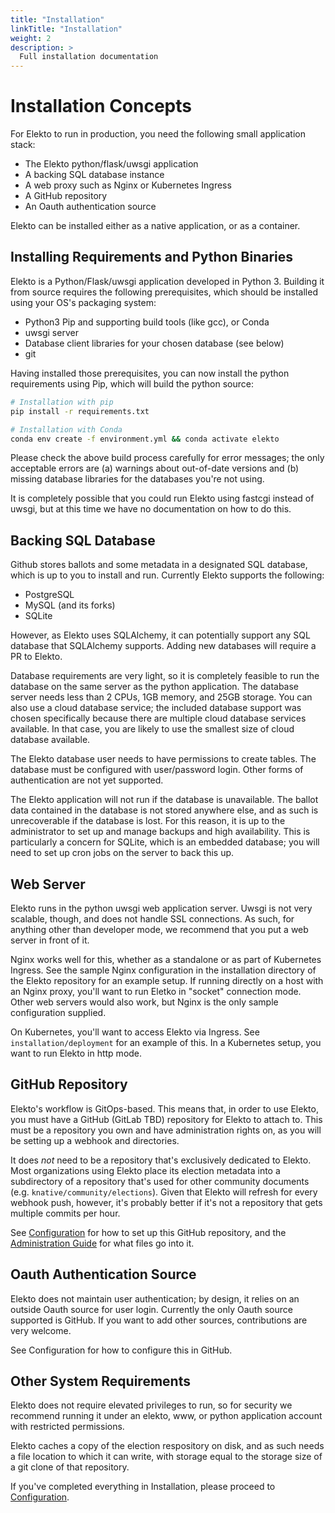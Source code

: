 ```yaml
---
title: "Installation"
linkTitle: "Installation"
weight: 2
description: >
  Full installation documentation
---
```


# Installation Concepts

For Elekto to run in production, you need the following small application stack: 

* The Elekto python/flask/uwsgi application
* A backing SQL database instance
* A web proxy such as Nginx or Kubernetes Ingress
* A GitHub repository
* An Oauth authentication source

Elekto can be installed either as a native application, or as a container.

## Installing Requirements and Python Binaries

Elekto is a Python/Flask/uwsgi application developed in Python 3. Building it from source requires the following prerequisites, which should be installed using your OS's packaging system:

* Python3 Pip and supporting build tools (like gcc), or Conda
* uwsgi server
* Database client libraries for your chosen database (see below)
* git

Having installed those prerequisites, you can now install the python requirements using Pip, which will build the python source:

```bash
# Installation with pip 
pip install -r requirements.txt

# Installation with Conda
conda env create -f environment.yml && conda activate elekto
```

Please check the above build process carefully for error messages; the only acceptable errors are (a) warnings about out-of-date versions and (b) missing database libraries for the databases you're not using.

It is completely possible that you could run Elekto using fastcgi instead of uwsgi, but at this time we have no documentation on how to do this.

## Backing SQL Database

Github stores ballots and some metadata in a designated SQL database, which is up to you to install and run.  Currently Elekto supports the following:

* PostgreSQL
* MySQL (and its forks)
* SQLite

However, as Elekto uses SQLAlchemy, it can potentially support any SQL database that SQLAlchemy supports.  Adding new databases will require a PR to Elekto.  

Database requirements are very light, so it is completely feasible to run the database on the same server as the python application. The database server needs less than 2 CPUs, 1GB memory, and 25GB storage. You can also use a cloud database service; the included database support was chosen specifically because there are multiple cloud database services available.  In that case, you are likely to use the smallest size of cloud database available.

The Elekto database user needs to have permissions to create tables. The database must be configured with user/password login.  Other forms of authentication are not yet supported.

The Elekto application will not run if the database is unavailable. The ballot data contained in the database is not stored anywhere else, and as such is unrecoverable if the database is lost. For this reason, it is up to the administrator to set up and manage backups and high availability.  This is particularly a concern for SQLite, which is an embedded database; you will need to set up cron jobs on the server to back this up.

## Web Server

Elekto runs in the python uwsgi web application server.  Uwsgi is not very scalable, though, and does not handle SSL connections.  As such, for anything other than developer mode, we recommend that you put a web server in front of it.

Nginx works well for this, whether as a standalone or as part of Kubernetes Ingress.  See the sample Nginx configuration in the installation directory of the Elekto repository for an example setup.  If running directly on a host with an Nginx proxy, you'll want to run Eletko in "socket" connection mode.  Other web servers would also work, but Nginx is the only sample configuration supplied.

On Kubernetes, you'll want to access Elekto via Ingress.  See `installation/deployment` for an example of this.  In a Kubernetes setup, you want to run Elekto in http mode. 

## GitHub Repository

Elekto's workflow is GitOps-based.  This means that, in order to use Elekto, you must have a GitHub (GitLab TBD) repository for Elekto to attach to.  This must be a repository you own and have administration rights on, as you will be setting up a webhook and directories.

It does *not* need to be a repository that's exclusively dedicated to Elekto.  Most organizations using Elekto place its election metadata into a subdirectory of a repository that's used for other community documents (e.g. `knative/community/elections`).  Given that Elekto will refresh for every webhook push, however, it's probably better if it's not a repository that gets multiple commits per hour.

See [Configuration]() for how to set up this GitHub repository, and the [Administration Guide]() for what files go into it.

## Oauth Authentication Source

Elekto does not maintain user authentication; by design, it relies on an outside Oauth source for user login.  Currently the only Oauth source supported is GitHub.  If you want to add other sources, contributions are very welcome.

See Configuration for how to configure this in GitHub.

## Other System Requirements

Elekto does not require elevated privileges to run, so for security we recommend running it under an elekto, www, or python application account with restricted permissions.

Elekto caches a copy of the election respository on disk, and as such needs a file location to which it can write, with storage equal to the storage size of a git clone of that repository.

If you've completed everything in Installation, please proceed to [Configuration]().
